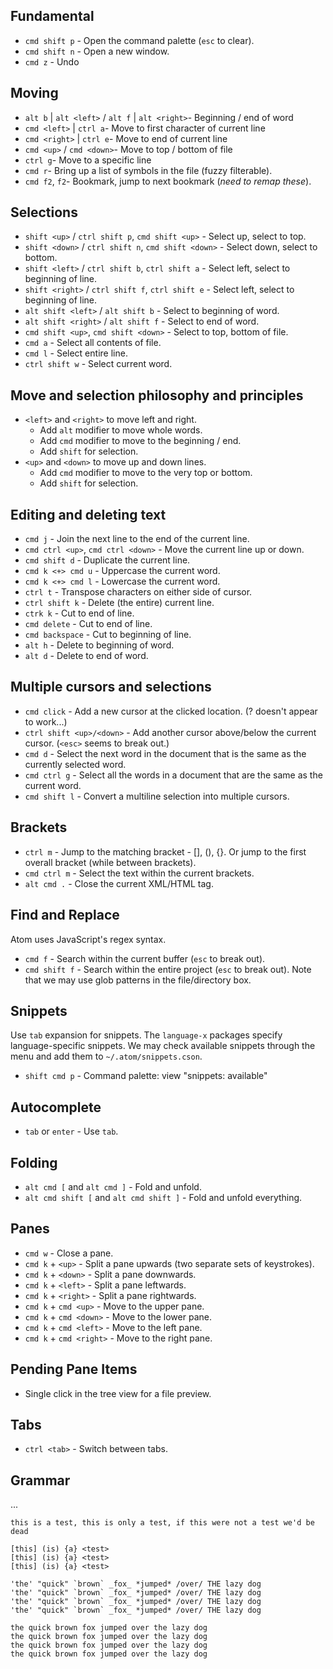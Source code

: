 
## Fundamental

* `cmd shift p` - Open the command palette (`esc` to clear).
* `cmd shift n` - Open a new window.
* `cmd z` - Undo

## Moving

* `alt b` | `alt <left>` / `alt f` | `alt <right>`- Beginning / end of word
* `cmd <left>` | `ctrl a`- Move to first character of current line
* `cmd <right>` | `ctrl e`- Move to end of current line
* `cmd <up>` / `cmd <down>`- Move to top / bottom of file
* `ctrl g`- Move to a specific line
* `cmd r`- Bring up a list of symbols in the file (fuzzy filterable).
* `cmd f2`, `f2`- Bookmark, jump to next bookmark (_need to remap these_).

## Selections

* `shift <up>` / `ctrl shift p`, `cmd shift <up>` - Select up, select to top.
* `shift <down>` / `ctrl shift n`, `cmd shift <down>` - Select down, select to
bottom.
* `shift <left>` / `ctrl shift b`, `ctrl shift a` - Select left, select to
beginning of line.
* `shift <right>` / `ctrl shift f`, `ctrl shift e` - Select left, select to
beginning of line.
* `alt shift <left>` / `alt shift b` - Select to beginning of word.
* `alt shift <right>` / `alt shift f` - Select to end of word.
* `cmd shift <up>`, `cmd shift <down>` - Select to top, bottom of file.
* `cmd a` - Select all contents of file.
* `cmd l` - Select entire line.
* `ctrl shift w` - Select current word.

## Move and selection philosophy and principles

* `<left>` and `<right>` to move left and right.
    * Add `alt` modifier to move whole words.
    * Add `cmd` modifier to move to the beginning / end.
    * Add `shift` for selection.
* `<up>` and `<down>` to move up and down lines.
    * Add `cmd` modifier to move to the very top or bottom.
    * Add `shift` for selection.

## Editing and deleting text

* `cmd j` - Join the next line to the end of the current line.
* `cmd ctrl <up>`, `cmd ctrl <down>` - Move the current line up or down.
* `cmd shift d` - Duplicate the current line.
* `cmd k <+> cmd u` - Uppercase the current word.
* `cmd k <+> cmd l` - Lowercase the current word.
* `ctrl t` - Transpose characters on either side of cursor.
* `ctrl shift k` - Delete (the entire) current line.
* `ctrk k` - Cut to end of line.
* `cmd delete` - Cut to end of line.
* `cmd backspace` - Cut to beginning of line.
* `alt h` - Delete to beginning of word.
* `alt d` - Delete to end of word.

## Multiple cursors and selections

* `cmd click` - Add a new cursor at the clicked location. (? doesn't appear to
work...)
* `ctrl shift <up>/<down>` - Add another cursor above/below the current cursor.
(`<esc>` seems to break out.)
* `cmd d` - Select the next word in the document that is the same as the
currently selected word.
* `cmd ctrl g` - Select all the words in a document that are the same as the
current word.
* `cmd shift l` - Convert a multiline selection into multiple cursors.

## Brackets

* `ctrl m` - Jump to the matching bracket - [], (), {}. Or jump to the first
overall bracket (while between brackets).
* `cmd ctrl m` - Select the text within the current brackets.
* `alt cmd .` - Close the current XML/HTML tag.

## Find and Replace

Atom uses JavaScript's regex syntax.

* `cmd f` - Search within the current buffer (`esc` to break out).
* `cmd shift f` - Search within the entire project (`esc` to break out). Note
that we may use glob patterns in the file/directory box.

## Snippets

Use `tab` expansion for snippets. The `language-x` packages specify
language-specific snippets. We may check available snippets through the
menu and add them to `~/.atom/snippets.cson`.

* `shift cmd p` - Command palette: view "snippets: available"

## Autocomplete

* `tab` or `enter` - Use `tab`.

## Folding

* `alt cmd [` and `alt cmd ]` - Fold and unfold.
* `alt cmd shift [` and `alt cmd shift ]` - Fold and unfold everything.

## Panes

* `cmd w` - Close a pane.
* `cmd k` + `<up>` - Split a pane upwards (two separate sets of keystrokes).
* `cmd k` + `<down>` - Split a pane downwards.
* `cmd k` + `<left>` - Split a pane leftwards.
* `cmd k` + `<right>` - Split a pane rightwards.
* `cmd k` + `cmd <up>` - Move to the upper pane.
* `cmd k` + `cmd <down>` - Move to the lower pane.
* `cmd k` + `cmd <left>` - Move to the left pane.
* `cmd k` + `cmd <right>` - Move to the right pane.

## Pending Pane Items

* Single click in the tree view for a file preview.

## Tabs

* `ctrl <tab>` - Switch between tabs.

## Grammar

...

```
this is a test, this is only a test, if this were not a test we'd be dead

[this] (is) {a} <test>
[this] (is) {a} <test>
[this] (is) {a} <test>

'the' "quick" `brown` _fox_ *jumped* /over/ THE lazy dog
'the' "quick" `brown` _fox_ *jumped* /over/ THE lazy dog
'the' "quick" `brown` _fox_ *jumped* /over/ THE lazy dog
'the' "quick" `brown` _fox_ *jumped* /over/ THE lazy dog

the quick brown fox jumped over the lazy dog
the quick brown fox jumped over the lazy dog
the quick brown fox jumped over the lazy dog
the quick brown fox jumped over the lazy dog
```
